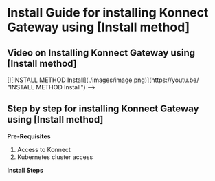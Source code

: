 # Install Guide for installing Konnect Gateway using [Install method] 

## Video on Installing Konnect Gateway using [Install method] 

<!-->
[![INSTALL METHOD Install](./images/image.png)](https://youtu.be/ "INSTALL METHOD Install")
-->
## Step by step for installing Konnect Gateway using [Install method] 

**Pre-Requisites**

1. Access to Konnect
2. Kubernetes cluster access

**Install Steps**